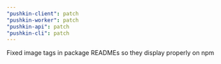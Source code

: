 ```yaml
---
"pushkin-client": patch
"pushkin-worker": patch
"pushkin-api": patch
"pushkin-cli": patch
---
```


Fixed image tags in package READMEs so they display properly on npm
